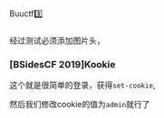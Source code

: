 Buuctf3️⃣

###

经过测试必须添加图片头，



### [BSidesCF 2019]Kookie

这个就是很简单的登录，获得`set-cookie`,

然后我们修改cookie的值为`admin`就行了